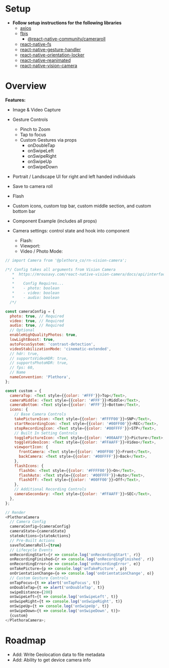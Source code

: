# Setup

- **Follow setup instructions for the following libraries**
  - [axios](https://github.com/axios/axios)
  - [fbjs](https://github.com/facebook/fbjs)
    - [@react-native-community/cameraroll](https://github.com/react-native-cameraroll/react-native-cameraroll)
  - [react-native-fs](https://github.com/itinance/react-native-fs)
  - [react-native-gesture-handler](https://github.com/software-mansion/react-native-gesture-handler)
  - [react-native-orientation-locker](https://github.com/wonday/react-native-orientation-locker)
  - [react-native-reanimated](https://github.com/software-mansion/react-native-reanimated)
  - [react-native-vision-camera](https://github.com/mrousavy/react-native-vision-camera)

# Overview

**Features:**

- Image & Video Capture
- Gesture Controls
  - Pinch to Zoom
  - Tap to focus
  - Custom Gestures via props
    - onDoubleTap
    - onSwipeLeft
    - onSwipeRight
    - onSwipeUp
    - onSwipeDown
- Portrait / Landscape UI for right and left handed individuals
- Save to camera roll
- Flash
- Custom icons, custom top bar, custom middle section, and custom bottom bar
- Component Example (includes all props)
- Camera settings: control state and hook into component

  - Flash:
  - Viewport:
  - Video / Photo Mode:

```javascript
// import Camera from '@plethora_co/rn-vision-camera';

/*/ Config takes all arguments from Vision Camera
   *  https://mrousavy.com/react-native-vision-camera/docs/api/interfaces/CameraProps
   * 
   *    Config Requires...
   *    - photo: boolean
   *    - video: boolean
   *    - audio: boolean
  /*/

const cameraConfig = {
  photo: true, // Required
  video: true, // Required
  audio: true, // Required
  // Optional
  enableHighQualityPhotos: true,
  lowLightBoost: true,
  autoFocusSystem: 'contrast-detection',
  videoStabilizationMode: 'cinematic-extended',
  // hdr: true,
  // supportsVideoHDR: true,
  // supportsPhotoHDR: true,
  // fps: 60,
  // Name
  nameConvention: 'Plethora',
};

const custom = {
  cameraTop: <Text style={{color: '#FFF'}}>Top</Text>,
  cameraMiddle: <Text style={{color: '#FFF'}}>Middle</Text>,
  cameraBottom: <Text style={{color: '#FFF'}}>Bottom</Text>,
  icons: {
    // Base Camera Controls
    takePictureIcon: <Text style={{color: '#FFFF00'}}>SNP</Text>,
    startRecordingIcon: <Text style={{color: '#00FF00'}}>REC</Text>,
    stopRecordingIcon: <Text style={{color: '#00FFFF'}}>STP</Text>,
    // Built In Setting Controls
    togglePictureIcon: <Text style={{color: '#00AAFF'}}>Picture</Text>,
    toggleVideoIcon: <Text style={{color: '#FFAAFF'}}>Video</Text>,
    viewportIcon: {
      frontCamera: <Text style={{color: '#00FF00'}}>Front</Text>,
      backCamera: <Text style={{color: '#00FFFF'}}>Back</Text>,
    },
    flashIcons: {
      flashOn: <Text style={{color: '#FFFF00'}}>On</Text>,
      flashAuto: <Text style={{color: '#00FFFF'}}>Auto</Text>,
      flashOff: <Text style={{color: '#00FF00'}}>Off</Text>,
    },
    // Additional Recording Controls
    cameraSecondary: <Text style={{color: '#FFAAFF'}}>SEC</Text>,
  },
};

// Render
<PlethoraCamera
  // Camera Config
  cameraConfig={cameraConfig}
  cameraState={cameraState}
  stateActions={stateActions}
  // Pre-Built Actions
  saveToCameraRoll={true}
  // Lifecycle Events
  onRecordingStart={r => console.log('onRecordingStart', r)}
  onRecordingFinished={r => console.log('onRecordingFinished', r)}
  onRecordingError={e => console.log('onRecordingError', e)}
  onTakePicture={p => console.log('onTakePicture', p)}
  onOrientationChange={o => console.log('onOrientationChange', o)}
  // Custom Gesture Controls
  onTapFocus={t => alert('onTapFocus', t)}
  onDoubleTap={t => alert('onDoubleTap', t)}
  swipeDistance={200}
  onSwipeLeft={t => console.log('onSwipeLeft', t)}
  onSwipeRight={t => console.log('onSwipeRight', t)}
  onSwipeUp={t => console.log('onSwipeUp', t)}
  onSwipeDown={t => console.log('onSwipeDown', t)}>
  {custom}
</PlethoraCamera>;
```

# Roadmap

- Add: Write Geolocation data to file metadata
- Add: Ability to get device camera info
